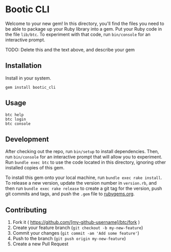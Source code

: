 # Bootic CLI

Welcome to your new gem! In this directory, you'll find the files you need to be able to package up your Ruby library into a gem. Put your Ruby code in the file `lib/btc`. To experiment with that code, run `bin/console` for an interactive prompt.

TODO: Delete this and the text above, and describe your gem

## Installation

Install in your system.

```
gem install bootic_cli
```

## Usage

```
btc help
btc login
btc console
```

## Development

After checking out the repo, run `bin/setup` to install dependencies. Then, run `bin/console` for an interactive prompt that will allow you to experiment. Run `bundle exec btc` to use the code located in this directory, ignoring other installed copies of this gem.

To install this gem onto your local machine, run `bundle exec rake install`. To release a new version, update the version number in `version.rb`, and then run `bundle exec rake release` to create a git tag for the version, push git commits and tags, and push the `.gem` file to [rubygems.org](https://rubygems.org).

## Contributing

1. Fork it ( https://github.com/[my-github-username]/btc/fork )
2. Create your feature branch (`git checkout -b my-new-feature`)
3. Commit your changes (`git commit -am 'Add some feature'`)
4. Push to the branch (`git push origin my-new-feature`)
5. Create a new Pull Request
